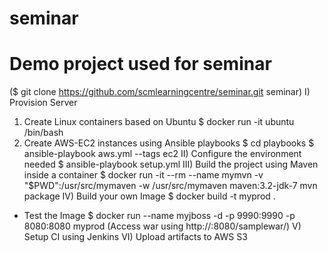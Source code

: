 # seminar
Demo project used for seminar
=============================
($ git clone https://github.com/scmlearningcentre/seminar.git seminar)
I) Provision Server
  1. Create Linux containers based on Ubuntu 
     $ docker run -it ubuntu /bin/bash
  2. Create AWS-EC2 instances using Ansible playbooks
     $ cd playbooks
     $ ansible-playbook aws.yml --tags ec2
II) Configure the environment needed
   $ ansible-playbook setup.yml
III) Build the project using Maven inside a container
   $ docker run -it --rm --name mymvn -v "$PWD":/usr/src/mymaven -w /usr/src/mymaven maven:3.2-jdk-7 mvn package
IV) Build your own Image
   $ docker build -t myprod .
   - Test the Image
     $ docker run --name myjboss -d -p 9990:9990 -p 8080:8080 myprod
       (Access war using http://<hostmachine>:8080/samplewar/)
V) Setup CI using Jenkins
VI) Upload artifacts to AWS S3
